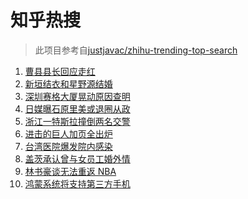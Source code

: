 # 知乎热搜

> 此项目参考自[justjavac/zhihu-trending-top-search](https://github.com/justjavac/zhihu-trending-top-search/blob/main/utils.ts)

<!-- BEGIN -->
  <!-- 最后更新时间:Wed May 19 2021 16:24:56 GMT+0000 (Coordinated Universal Time) -->
  1. [曹县县长回应走红](https://www.zhihu.com/search?q=曹县)
1. [新垣结衣和星野源结婚](https://www.zhihu.com/search?q=新垣结衣结婚)
1. [深圳赛格大厦晃动原因查明](https://www.zhihu.com/search?q=赛格大厦)
1. [日媒曝石原里美或退圈从政](https://www.zhihu.com/search?q=石原里美)
1. [浙江一特斯拉撞倒两名交警](https://www.zhihu.com/search?q=特斯拉)
1. [进击的巨人加页全出炉](https://www.zhihu.com/search?q=进击的巨人)
1. [台湾医院爆发院内感染](https://www.zhihu.com/search?q=台湾疫情)
1. [盖茨承认曾与女员工婚外情](https://www.zhihu.com/search?q=比尔盖茨)
1. [林书豪谈无法重返 NBA](https://www.zhihu.com/search?q=林书豪)
1. [鸿蒙系统将支持第三方手机](https://www.zhihu.com/search?q=鸿蒙系统)
  <!-- END -->